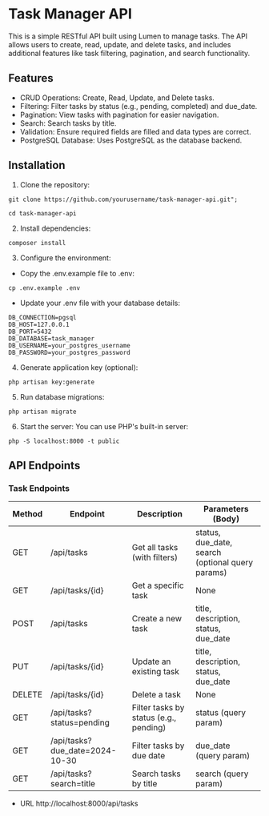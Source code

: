 # Task Manager API
This is a simple RESTful API built using Lumen to manage tasks. The API allows users to create, read, update, and delete tasks, and includes additional features like task filtering, pagination, and search functionality.

## Features
- CRUD Operations: Create, Read, Update, and Delete tasks.
- Filtering: Filter tasks by status (e.g., pending, completed) and due_date.
- Pagination: View tasks with pagination for easier navigation.
- Search: Search tasks by title.
- Validation: Ensure required fields are filled and data types are correct.
- PostgreSQL Database: Uses PostgreSQL as the database backend.

## Installation

1. Clone the repository:
```
git clone https://github.com/yourusername/task-manager-api.git"; 
``` 
```
cd task-manager-api
```

2. Install dependencies:

``` 
composer install
```

3. Configure the environment:

- Copy the .env.example file to .env:

```
cp .env.example .env
```
- Update your .env file with your database details:

```
DB_CONNECTION=pgsql
DB_HOST=127.0.0.1
DB_PORT=5432
DB_DATABASE=task_manager
DB_USERNAME=your_postgres_username
DB_PASSWORD=your_postgres_password
```


4. Generate application key (optional):

```
php artisan key:generate
```

5. Run database migrations:


```
php artisan migrate
```

6. Start the server: You can use PHP's built-in server:


```
php -S localhost:8000 -t public
```

## API Endpoints

### Task Endpoints

| Method | Endpoint               | Description                        | Parameters (Body)                                         |
|--------|------------------------|------------------------------------|-----------------------------------------------------------|
| GET    | /api/tasks              | Get all tasks (with filters)       | status, due_date, search (optional query params)           |
| GET    | /api/tasks/{id}         | Get a specific task                | None                                                      |
| POST   | /api/tasks              | Create a new task                  | title, description, status, due_date                       |
| PUT    | /api/tasks/{id}         | Update an existing task            | title, description, status, due_date                       |
| DELETE | /api/tasks/{id}         | Delete a task                      | None                                                      |
| GET    | /api/tasks?status=pending | Filter tasks by status (e.g., pending) | status (query param)                                       |
| GET    | /api/tasks?due_date=2024-10-30 | Filter tasks by due date          | due_date (query param)                                     |
| GET    | /api/tasks?search=title | Search tasks by title              | search (query param)                                       |



- URL http://localhost:8000/api/tasks
